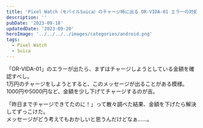 ```yaml
---
title: 'Pixel Watch（モバイルSuica）のチャージ時に出る OR-VIDA-01 エラーの対処法'
description: ''
pubDate: '2023-09-18'
updatedDate: '2023-09-20'
heroImage: '../../../../images/categories/android.png'
tags:
  - Pixel Watch
  - Suica
---
```


「OR-VIDA-01」のエラーが出たら、まずはチャージしようとしている金額を確認すべし。  
1万円のチャージをしようとすると、このメッセージが出ることがある模様。  
1000円や5000円など、金額を少し下げてチャージするのが吉。

「昨日までチャージできてたのに！」って散々調べた結果、金額を下げたら解決してずっこけた。  
メッセージがどう考えてもおかしいと思うんだけどなぁ……。
